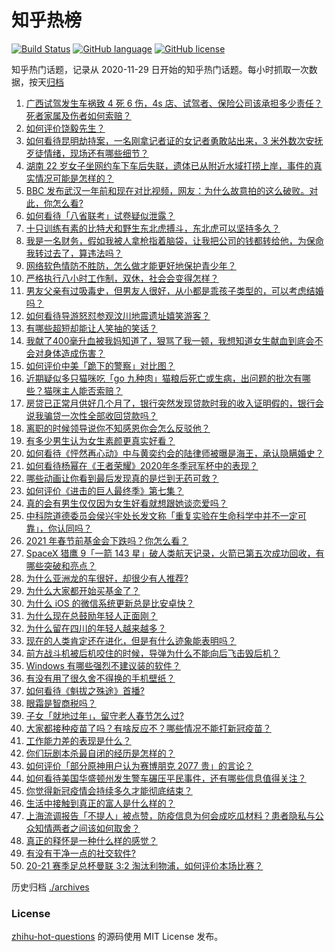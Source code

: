 # 知乎热榜
[![Build Status](https://github.com/ToWeLong/zhihu-hot-questions/workflows/CI/badge.svg)](https://github.com/ToWeLong/zhihu-hot-questions/actions)
[![GitHub language](https://img.shields.io/badge/language-golang-orange.svg)](https://golang.org/)
[![GitHub license](https://img.shields.io/github/license/ToWeLong/zhihu-hot-questions)](https://github.com/ToWeLong/zhihu-hot-questions/blob/main/LICENSE)

知乎热门话题，记录从 2020-11-29 日开始的知乎热门话题。每小时抓取一次数据，按天[归档](./archives)

<!-- BEGIN -->

1. [广西试驾发生车祸致 4 死 6 伤，4s 店、试驾者、保险公司该承担多少责任？死者家属及伤者如何索赔？](https://www.zhihu.com/question/440955191)
1. [如何评价饶毅先生？](https://www.zhihu.com/question/440614545)
1. [如何看待昆明劫持案，一名刚拿记者证的女记者勇敢站出来，3 米外数次安抚歹徒情绪，现场还有哪些细节？](https://www.zhihu.com/question/440760904)
1. [湖南 22 岁女子坐网约车下车后失联，遗体已从附近水域打捞上岸，事件的真实情况可能是怎样的？](https://www.zhihu.com/question/441051026)
1. [BBC 发布武汉一年前和现在对比视频，网友：为什么故意拍的这么破败。对此，你怎么看?](https://www.zhihu.com/question/440241502)
1. [如何看待「八省联考」试卷疑似泄露？](https://www.zhihu.com/question/440837838)
1. [十只训练有素的比特犬和野生东北虎搏斗，东北虎可以坚持多久？](https://www.zhihu.com/question/440430411)
1. [我是一名财务，假如我被人拿枪指着脑袋，让我把公司的钱都转给他，为保命我转过去了，算违法吗？](https://www.zhihu.com/question/440627820)
1. [网络软色情防不胜防，怎么做才能更好地保护青少年？](https://www.zhihu.com/question/440682621)
1. [严格执行八小时工作制，双休，社会会变得怎样？](https://www.zhihu.com/question/401128014)
1. [男友父亲有过吸毒史，但男友人很好，从小都是乖孩子类型的，可以考虑结婚吗？](https://www.zhihu.com/question/63864273)
1. [如何看待导游怒怼参观汶川地震遗址嬉笑游客？](https://www.zhihu.com/question/441061921)
1. [有哪些超短却能让人笑抽的笑话？](https://www.zhihu.com/question/40173466)
1. [我献了400毫升血被我妈知道了，狠骂了我一顿，我想知道女生献血到底会不会对身体造成伤害？](https://www.zhihu.com/question/433360504)
1. [如何评价中美「跪下的警察」对比图？](https://www.zhihu.com/question/441025450)
1. [近期疑似多只猫咪吃「go 九种肉」猫粮后死亡或生病，出问题的批次有哪些？猫咪主人能否索赔？](https://www.zhihu.com/question/380058906)
1. [房贷已正常月供好几个月了，银行突然发现贷款时我的收入证明假的，银行会说我骗贷一次性全部收回贷款吗？](https://www.zhihu.com/question/439954077)
1. [离职的时候领导说你不知感恩你会怎么反驳他？](https://www.zhihu.com/question/439912923)
1. [有多少男生认为女生素颜更真实好看？](https://www.zhihu.com/question/355265359)
1. [如何看待《怦然再心动》中与黄奕约会的陆律师被曝是海王，承认隐瞒婚史？](https://www.zhihu.com/question/441067373)
1. [如何看待杨幂在《王者荣耀》2020年冬季冠军杯中的表现？](https://www.zhihu.com/question/441015671)
1. [哪些动画让你看到最后发现真的是烂到无药可救？](https://www.zhihu.com/question/437447428)
1. [如何评价《进击的巨人最终季》第七集？](https://www.zhihu.com/question/441020246)
1. [真的会有男生仅仅因为女生好看就想跟她谈恋爱吗？](https://www.zhihu.com/question/433954266)
1. [中科院道德委员会侯兴宇处长发文称「重复实验在生命科学中并不一定可靠」，你认同吗？](https://www.zhihu.com/question/441079956)
1. [2021 年春节前基金会下跌吗？你怎么看？](https://www.zhihu.com/question/440226647)
1. [SpaceX 猎鹰 9「一箭 143 星」破人类航天记录，火箭已第五次成功回收，有哪些突破和亮点？](https://www.zhihu.com/question/441030340)
1. [为什么亚洲龙的车很好，却很少有人推荐?](https://www.zhihu.com/question/428132982)
1. [为什么大家都开始买基金了？](https://www.zhihu.com/question/440302773)
1. [为什么 iOS 的微信系统更新总是比安卓快？](https://www.zhihu.com/question/440603875)
1. [为什么现在总鼓励年轻人正面刚？](https://www.zhihu.com/question/440608876)
1. [为什么留在四川的年轻人越来越多？](https://www.zhihu.com/question/440642378)
1. [现在的人类肯定还在进化，但是有什么迹象能表明吗？](https://www.zhihu.com/question/440336198)
1. [前方战斗机被后机咬住的时候，导弹为什么不能向后飞击毁后机？](https://www.zhihu.com/question/440057766)
1. [Windows 有哪些强烈不建议装的软件？](https://www.zhihu.com/question/392313958)
1. [有没有用了很久舍不得换的手机壁纸？](https://www.zhihu.com/question/305114445)
1. [如何看待《魁拔之殊途》首播?](https://www.zhihu.com/question/439768034)
1. [眼霜是智商税吗？](https://www.zhihu.com/question/66532432)
1. [子女「就地过年」，留守老人春节怎么过?](https://www.zhihu.com/question/440331426)
1. [大家都接种疫苗了吗？有啥反应不？哪些情况不能打新冠疫苗？](https://www.zhihu.com/question/439302354)
1. [工作能力差的表现是什么？](https://www.zhihu.com/question/272082217)
1. [你们玩剧本杀最自闭的经历是怎样的？](https://www.zhihu.com/question/370419755)
1. [如何评价「部分原神用户认为赛博朋克 2077 贵」的言论？](https://www.zhihu.com/question/434682492)
1. [如何看待美国华盛顿州发生警车碾压平民事件，还有哪些信息值得关注？](https://www.zhihu.com/question/441065641)
1. [你觉得新冠疫情会持续多久才能彻底结束？](https://www.zhihu.com/question/435771594)
1. [生活中接触到真正的富人是什么样的？](https://www.zhihu.com/question/437416966)
1. [上海流调报告「不提人」被点赞，防疫信息为何会成吃瓜材料？患者隐私与公众知情两者之间该如何取舍？](https://www.zhihu.com/question/440959052)
1. [真正的释怀是一种什么样的感觉？](https://www.zhihu.com/question/335125255)
1. [有没有干净一点的社交软件?](https://www.zhihu.com/question/343155067)
1. [20-21 赛季足总杯曼联 3:2 淘汰利物浦，如何评价本场比赛？](https://www.zhihu.com/question/441044468)

<!-- END -->

历史归档 [./archives](./archives)


### License
[zhihu-hot-questions](https://github.com/towelong/zhihu-hot-questions) 的源码使用 MIT License 发布。